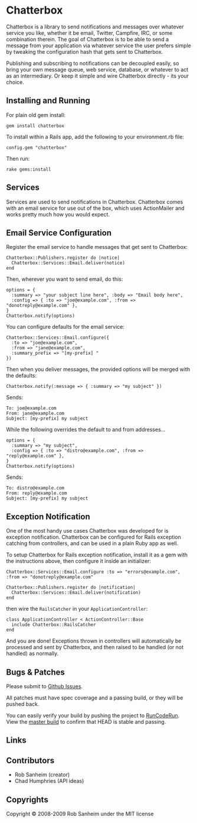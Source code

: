 Chatterbox
==========================================

Chatterbox is a library to send notifications and messages over whatever service you like, whether it be email, Twitter, Campfire, IRC, or some combination therein.  The goal of Chatterbox is to be able to send a message from your application via whatever service the user prefers simple by tweaking the configuration hash that gets sent to Chatterbox.

Publishing and subscribing to notifications can be decoupled easily, so bring your own message queue, web service, database, or whatever to act as an intermediary.  Or keep it simple and wire Chatterbox directly - its your choice.

## Installing and Running

For plain old gem install: 

    gem install chatterbox

To install within a Rails app, add the following to your environment.rb file:

    config.gem "chatterbox"

Then run:

    rake gems:install

## Services

Services are used to send notifications in Chatterbox.  Chatterbox comes with an email service for use out of the box, which uses ActionMailer and works pretty much how you would expect.

## Email Service Configuration

Register the email service to handle messages that get sent to Chatterbox:

    Chatterbox::Publishers.register do |notice|
      Chatterbox::Services::Email.deliver(notice)
    end

Then, wherever you want to send email, do this:

    options = {
      :summary => "your subject line here", :body => "Email body here",
      :config => { :to => "joe@example.com", :from => "donotreply@example.com" },
    }
    Chatterbox.notify(options)

You can configure defaults for the email service:

    Chatterbox::Services::Email.configure({
      :to => "joe@example.com",
      :from => "jane@example.com", 
      :summary_prefix => "[my-prefix] "
    })

Then when you deliver messages, the provided options will be merged with the defaults:

    Chatterbox.notify(:message => { :summary => "my subject" })

Sends:

    To: joe@example.com
    From: jane@example.com
    Subject: [my-prefix] my subject

While the following overrides the default to and from addresses...

    options = {
      :summary => "my subject",
      :config => { :to => "distro@example.com", :from => "reply@example.com" },
    }
    Chatterbox.notify(options)

Sends:

    To: distro@example.com
    From: reply@example.com
    Subject: [my-prefix] my subject

## Exception Notification

One of the most handy use cases Chatterbox was developed for is exception notification.  Chatterbox can be configured for Rails exception catching from controllers, and can be used in a plain Ruby app as well.  

To setup Chatterbox for Rails exception notification, install it as a gem with the instructions above, then configure it inside an initializer:

    Chatterbox::Services::Email.configure :to => "errors@example.com", :from => "donotreply@example.com"

    Chatterbox::Publishers.register do |notification|
      Chatterbox::Services::Email.deliver(notification)
    end

then wire the `RailsCatcher` in your `ApplicationController`:

    class ApplicationController < ActionController::Base
      include Chatterbox::RailsCatcher
    end

And you are done!  Exceptions thrown in controllers will automatically be processed and sent by Chatterbox, and then raised to be handled (or not handled) as normally.


Bugs & Patches
--------------
Please submit to [Github Issues](http://github.com/rsanheim/chatterbox/TODO).

All patches must have spec coverage and a passing build, or they will be pushed back.

You can easily verify your build by pushing the project to [RunCodeRun](http://runcoderun.com).  View the [master build](http://runcoderun.com/rsanheim/chatterbox) to confirm that HEAD is stable and passing.

Links
-------------

Contributors
------------
* Rob Sanheim (creator)
* Chad Humphries (API ideas)

Copyrights
------------
Copyright &copy; 2008-2009 Rob Sanheim under the MIT license